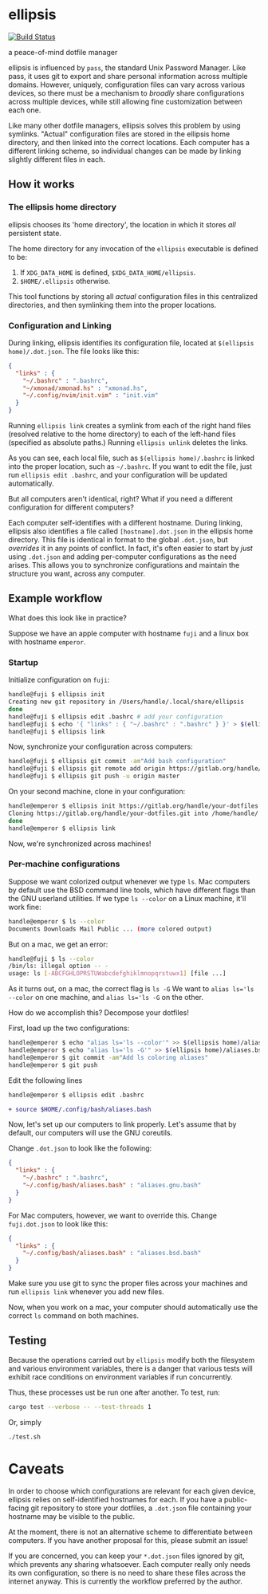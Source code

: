 # ellipsis

[![Build Status](https://travis-ci.org/ndrewtl/ellipsis.svg?branch=master)](https://travis-ci.org/ndrewtl/ellipsis)

a peace-of-mind dotfile manager

ellipsis is influenced by `pass`, the standard Unix Password Manager. Like pass,
it uses git to export and share personal information across multiple domains.
However, uniquely, configuration files can vary across various devices, so there
must be a mechanism to _broadly_ share configurations across multiple devices,
while still allowing fine customization between each one.

Like many other dotfile managers, ellipsis solves this problem by using
symlinks. "Actual" configuration files are stored in the ellipsis home
directory, and then linked into the correct locations. Each computer has a
different linking scheme, so individual changes can be made by linking slightly
different files in each.

## How it works

### The ellipsis home directory

ellipsis chooses its 'home directory', the location in which it stores _all_
persistent state.

The home directory for any invocation of the `ellipsis` executable is defined to
be:

1. If `XDG_DATA_HOME` is defined, `$XDG_DATA_HOME/ellipsis`.
2. `$HOME/.ellipsis` otherwise.

This tool functions by storing all _actual_ configuration files in this
centralized directories, and then symlinking them into the proper locations.

### Configuration and Linking

During linking, ellipsis identifies its configuration file, located at
`$(ellipsis home)/.dot.json`. The file looks like this:

```json
{
  "links" : {
    "~/.bashrc" : ".bashrc",
    "~/xmonad/xmonad.hs" : "xmonad.hs",
    "~/.config/nvim/init.vim" : "init.vim"
  }
}
```

Running `ellipsis link` creates a symlink from each of the right hand files
(resolved relative to the home directory) to each of the left-hand files
(specified as absolute paths.) Running `ellipsis unlink` deletes the links.

As you can see, each local file, such as `$(ellipsis home)/.bashrc` is linked
into the proper location, such as `~/.bashrc`. If you want to edit the file,
just run `ellipsis edit .bashrc`, and your configuration will be updated
automatically.

But all computers aren't identical, right? What if you need a different
configuration for different computers?

Each computer self-identifies with a different hostname. During linking,
ellipsis also identifies a file called `[hostname].dot.json` in the ellipsis
home directory. This file is identical in format to the global `.dot.json`, but
_overrides_ it in any points of conflict. In fact, it's often easier to start
by _just_ using `.dot.json` and adding per-computer configurations as the need
arises. This allows you to synchronize configurations and maintain the structure
you want, across any computer.

## Example workflow

What does this look like in practice?

Suppose we have an apple computer with hostname `fuji` and a linux box with
hostname `emperor`.

### Startup

Initialize configuration on `fuji`:

```sh
handle@fuji $ ellipsis init
Creating new git repository in /Users/handle/.local/share/ellipsis
done
handle@fuji $ ellipsis edit .bashrc # add your configuration
handle@fuji $ echo '{ "links" : { "~/.bashrc" : ".bashrc" } }' > $(ellipsis home)/.dot.json
handle@fuji $ ellipsis link
```

Now, synchronize your configuration across computers:
```sh
handle@fuji $ ellipsis git commit -am"Add bash configuration"
handle@fuji $ ellipsis git remote add origin https://gitlab.org/handle/your-dotfiles.git
handle@fuji $ ellipsis git push -u origin master
```

On your second machine, clone in your configuration:
```sh
handle@emperor $ ellipsis init https://gitlab.org/handle/your-dotfiles.git
Cloning https://gitlab.org/handle/your-dotfiles.git into /home/handle/.local/share/ellipsis
done
handle@emperor $ ellipsis link
```

Now, we're synchronized across machines!

### Per-machine configurations

Suppose we want colorized output whenever we type `ls`. Mac computers by default
use the BSD command line tools, which have different flags than the GNU userland
utilities. If we type `ls --color` on a Linux machine, it'll work fine:
```sh
handle@emperor $ ls --color
Documents Downloads Mail Public ... (more colored output)
```

But on a mac, we get an error:
```sh
handle@fuji $ ls --color
/bin/ls: illegal option -- -
usage: ls [-ABCFGHLOPRSTUWabcdefghiklmnopqrstuwx1] [file ...]
```

As it turns out, on  a mac, the correct flag is `ls -G` We want to `alias ls='ls
--color` on one machine, and `alias ls='ls -G` on the other.

How do we accomplish this? Decompose your dotfiles!

First, load up the two configurations:
```sh
handle@emperor $ echo "alias ls='ls --color'" >> $(ellipsis home)/aliases.gnu.bash
handle@emperor $ echo "alias ls='ls -G'" >> $(ellipsis home)/aliases.bsd.bash
handle@emperor $ git commit -am"Add ls coloring aliases"
handle@emperor $ git push
```

Edit the following lines

```sh
handle@emperor $ ellipsis edit .bashrc
```

```diff
+ source $HOME/.config/bash/aliases.bash
```


Now, let's set up our computers to link properly. Let's assume that by default,
our computers will use the GNU coreutils.

Change `.dot.json` to look like the following:
```json
{
  "links" : {
    "~/.bashrc" : ".bashrc",
    "~/.config/bash/aliases.bash" : "aliases.gnu.bash"
  }
}
```

For Mac computers, however, we want to override this. Change `fuji.dot.json` to
look like this:
```json
{
  "links" : {
    "~/.config/bash/aliases.bash" : "aliases.bsd.bash"
  }
}
```

Make sure you use git to sync the proper files across your machines and run
`ellipsis link` whenever you add new files.

Now, when you work on a mac, your computer should automatically use the correct
`ls` command on both machines.

## Testing

Because the operations carried out by `ellipsis` modify both the filesystem and
various environment variables, there is a danger that various tests will exhibit
race conditions on environment variables if run concurrently.

Thus, these processes ust be run one after another. To test, run:
```sh
cargo test --verbose -- --test-threads 1
```

Or, simply
```sh
./test.sh
```

# Caveats
In order to choose which configurations are relevant for each given device,
   ellipsis relies on self-identified hostnames for each. If you have a
   public-facing git repository to store your dotfiles, a `.dot.json` file
   containing your hostname may be visible to the public.

   At the moment, there is not an alternative scheme to differentiate between
   computers. If you have another proposal for this, please submit an issue!

   If you are concerned, you can keep your `*.dot.json` files ignored by git, which
   prevents any sharing whatsoever. Each computer really only needs its own
   configuration, so there is no need to share these files across the internet
   anyway. This is currently the workflow preferred by the author.

